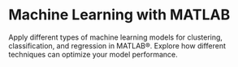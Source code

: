 # Machine Learning with MATLAB
Apply different types of machine learning models for clustering, classification, and regression in MATLAB®. Explore how different techniques can optimize your model performance.
